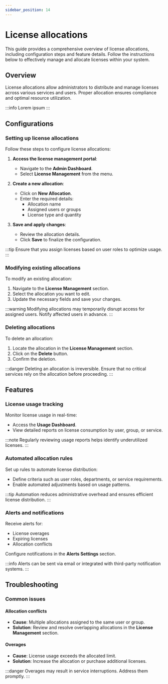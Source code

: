 ```yaml
---
sidebar_position: 14
---
```


# License allocations

This guide provides a comprehensive overview of license allocations, including configuration steps and feature details. Follow the instructions below to effectively manage and allocate licenses within your system.

## Overview

License allocations allow administrators to distribute and manage licenses across various services and users. Proper allocation ensures compliance and optimal resource utilization.

:::info
Lorem ipsum
:::

## Configurations

### Setting up license allocations

Follow these steps to configure license allocations:

1. **Access the license management portal**:
    - Navigate to the **Admin Dashboard**.
    - Select **License Management** from the menu.

2. **Create a new allocation**:
    - Click on **New Allocation**.
    - Enter the required details:
      - Allocation name
      - Assigned users or groups
      - License type and quantity

3. **Save and apply changes**:
    - Review the allocation details.
    - Click **Save** to finalize the configuration.

:::tip
Ensure that you assign licenses based on user roles to optimize usage.
:::

### Modifying existing allocations

To modify an existing allocation:

1. Navigate to the **License Management** section.
2. Select the allocation you want to edit.
3. Update the necessary fields and save your changes.

:::warning
Modifying allocations may temporarily disrupt access for assigned users. Notify affected users in advance.
:::

### Deleting allocations

To delete an allocation:

1. Locate the allocation in the **License Management** section.
2. Click on the **Delete** button.
3. Confirm the deletion.

:::danger
Deleting an allocation is irreversible. Ensure that no critical services rely on the allocation before proceeding.
:::

## Features

### License usage tracking

Monitor license usage in real-time:

- Access the **Usage Dashboard**.
- View detailed reports on license consumption by user, group, or service.

:::note
Regularly reviewing usage reports helps identify underutilized licenses.
:::

### Automated allocation rules

Set up rules to automate license distribution:

- Define criteria such as user roles, departments, or service requirements.
- Enable automated adjustments based on usage patterns.

:::tip
Automation reduces administrative overhead and ensures efficient license distribution.
:::

### Alerts and notifications

Receive alerts for:

- License overages
- Expiring licenses
- Allocation conflicts

Configure notifications in the **Alerts Settings** section.

:::info
Alerts can be sent via email or integrated with third-party notification systems.
:::

## Troubleshooting

### Common issues

#### Allocation conflicts

- **Cause**: Multiple allocations assigned to the same user or group.
- **Solution**: Review and resolve overlapping allocations in the **License Management** section.

#### Overages

- **Cause**: License usage exceeds the allocated limit.
- **Solution**: Increase the allocation or purchase additional licenses.

:::danger
Overages may result in service interruptions. Address them promptly.
:::



